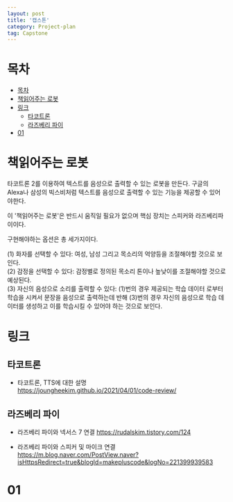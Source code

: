 ```yaml
---
layout: post
title: '캡스톤'
category: Project-plan
tag: Capstone
---
```


# 목차
- [목차](#목차)
- [책읽어주는 로봇](#책읽어주는-로봇)
- [링크](#링크)
  - [타코트론](#타코트론)
  - [라즈베리 파이](#라즈베리-파이)
- [01](#01)


# 책읽어주는 로봇
타코트론 2를 이용하여 텍스트를 음성으로 출력할 수 있는 로봇을 만든다. 구글의 Alexa나 삼성의 빅스비처럼 텍스트를 음성으로 출력할 수 있는 기능을 제공할 수 있어야한다. 

이 '책읽어주는 로봇'은 반드시 움직일 필요가 없으며 핵심 장치는 스피커와 라즈베리파이이다.

구현해야하는 옵션은 총 세가지이다.

(1) 화자를 선택할 수 있다: 여성, 남성 그리고 목소리의 억양등을 조절해야할 것으로 보인다.  
(2) 감정을 선택할 수 있다: 감정별로 정의된 목소리 톤이나 높낮이를 조절해야할 것으로 예상된다.    
(3) 자신의 음성으로 소리를 출력할 수 있다: (1)번의 경우 제공되는 학습 데이터 로부터 학습을 시켜서 문장을 음성으로 출력하는데 반해 (3)번의 경우 자신의 음성으로 학습 데이터를 생성하고 이를 학습시킬 수 있어야 하는 것으로 보인다.

# 링크

## 타코트론

- 타코트론, TTS에 대한 설명
<https://joungheekim.github.io/2021/04/01/code-review/>


## 라즈베리 파이

- 라즈베리 파이와 넥서스 7 연결
<https://rudalskim.tistory.com/124>

- 라즈베리 파이와 스피커 및 마이크 연결
<https://m.blog.naver.com/PostView.naver?isHttpsRedirect=true&blogId=makepluscode&logNo=221399939583>


# 01
